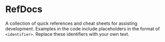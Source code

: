 # RefDocs

A collection of quick references and cheat sheets for assisting development. Examples in the code include placeholders in the format of `<identifier>`. Replace these identifiers with your own text.
